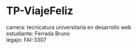 # TP-ViajeFeliz

carrera: tecnicatura universitaria en desarrollo web
<br/>
estudiante: Ferrada Bruno
<br/>
legajo: FAI-3307

